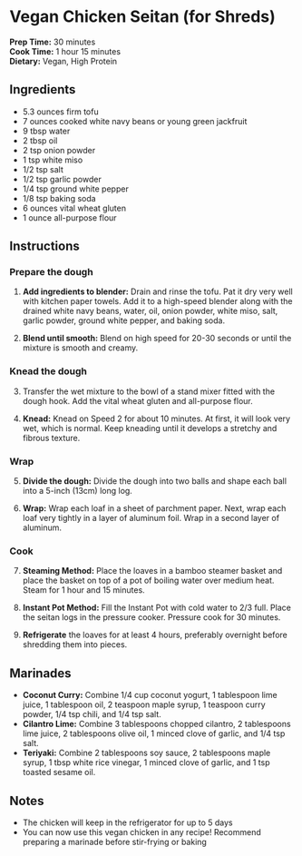 # Vegan Chicken Seitan (for Shreds)

**Prep Time:** 30 minutes  
**Cook Time:** 1 hour 15 minutes  
**Dietary:** Vegan, High Protein

## Ingredients

- 5.3 ounces firm tofu
- 7 ounces cooked white navy beans or young green jackfruit
- 9 tbsp water
- 2 tbsp oil
- 2 tsp onion powder
- 1 tsp white miso
- 1/2 tsp salt
- 1/2 tsp garlic powder
- 1/4 tsp ground white pepper
- 1/8 tsp baking soda
- 6 ounces vital wheat gluten
- 1 ounce all-purpose flour

## Instructions

### Prepare the dough
1. **Add ingredients to blender:** Drain and rinse the tofu. Pat it dry very well with kitchen paper towels. Add it to a high-speed blender along with the drained white navy beans, water, oil, onion powder, white miso, salt, garlic powder, ground white pepper, and baking soda.

2. **Blend until smooth:** Blend on high speed for 20-30 seconds or until the mixture is smooth and creamy.

### Knead the dough
3. Transfer the wet mixture to the bowl of a stand mixer fitted with the dough hook. Add the vital wheat gluten and all-purpose flour.

4. **Knead:** Knead on Speed 2 for about 10 minutes. At first, it will look very wet, which is normal. Keep kneading until it develops a stretchy and fibrous texture.

### Wrap
5. **Divide the dough:** Divide the dough into two balls and shape each ball into a 5-inch (13cm) long log.

6. **Wrap:** Wrap each loaf in a sheet of parchment paper. Next, wrap each loaf very tightly in a layer of aluminum foil. Wrap in a second layer of aluminum.

### Cook
7. **Steaming Method:** Place the loaves in a bamboo steamer basket and place the basket on top of a pot of boiling water over medium heat. Steam for 1 hour and 15 minutes.

8. **Instant Pot Method:** Fill the Instant Pot with cold water to 2/3 full. Place the seitan logs in the pressure cooker. Pressure cook for 30 minutes.

9. **Refrigerate** the loaves for at least 4 hours, preferably overnight before shredding them into pieces.

## Marinades

- **Coconut Curry:** Combine 1/4 cup coconut yogurt, 1 tablespoon lime juice, 1 tablespoon oil, 2 teaspoon maple syrup, 1 teaspoon curry powder, 1/4 tsp chili, and 1/4 tsp salt.
- **Cilantro Lime:** Combine 3 tablespoons chopped cilantro, 2 tablespoons lime juice, 2 tablespoons olive oil, 1 minced clove of garlic, and 1/4 tsp salt.
- **Teriyaki:** Combine 2 tablespoons soy sauce, 2 tablespoons maple syrup, 1 tbsp white rice vinegar, 1 minced clove of garlic, and 1 tsp toasted sesame oil.

## Notes
- The chicken will keep in the refrigerator for up to 5 days
- You can now use this vegan chicken in any recipe! Recommend preparing a marinade before stir-frying or baking